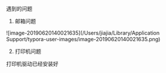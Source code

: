 遇到的问题

1. 邮箱问题

![image-20190620140021635](/Users/jiajia/Library/Application Support/typora-user-images/image-20190620140021635.png)

2. 打印机问题

打印机驱动已经安装好

